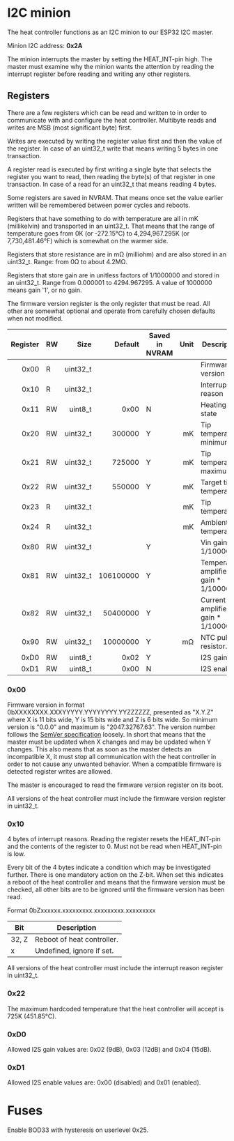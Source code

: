 # I2C minion

The heat controller functions as an I2C minion to our ESP32 I2C master.

Minion I2C address: **0x2A**

The minion interrupts the master by setting the HEAT_INT-pin high. The master must examine why the minion wants the attention by reading the interrupt register before reading and writing any other registers.

## Registers

There are a few registers which can be read and written to in order to communicate with and configure the heat controller. Multibyte reads and writes are MSB (most significant byte) first.

Writes are executed by writing the register value first and then the value of the register. In case of an uint32_t write that means writing 5 bytes in one transaction.

A register read is executed by first writing a single byte that selects the register you want to read, then reading the byte(s) of that register in one transaction. In case of a read for an uint32_t that means reading 4 bytes.

Some registers are saved in NVRAM. That means once set the value earlier written will be remembered between power cycles and reboots.

Registers that have something to do with temperature are all in mK (millikelvin) and transported in an uint32_t. That means that the range of temperature goes from 0K (or -272.15°C) to 4,294,967.295K (or 7,730,481.46°F) which is somewhat on the warmer side.

Registers that store resistance are in mΩ (milliohm) and are also stored in an uint32_t. Range: from 0Ω to about 4.2MΩ.

Registers that store gain are in unitless factors of 1/1000000 and stored in an uint32_t. Range from 0.000001 to 4294.967295. A value of 1000000 means gain '1', or no gain.

The firmware version register is the only register that must be read. All other are somewhat optional and operate from carefully chosen defaults when not modified.

| Register  | RW    | Size      | Default   | Saved in NVRAM    | Unit  | Description                               |
| --:       | --    | --:       | --:       | --                | --:   | --                                        |
| 0x00      | R     | uint32_t  |           |                   |       | Firmware version                          |
| 0x10      | R     | uint32_t  |           |                   |       | Interrupt reason                          |
| 0x11      | RW    | uint8_t   | 0x00      | N                 |       | Heating state                             |
| 0x20      | RW    | uint32_t  | 300000    | Y                 | mK    | Tip temperature minimum.                  |
| 0x21      | RW    | uint32_t  | 725000    | Y                 | mK    | Tip temperature maximum.                  |
| 0x22      | RW    | uint32_t  | 550000    | Y                 | mK    | Target tip temperature.                   |
| 0x23      | R     | uint32_t  |           |                   | mK    | Tip temperature.                          |
| 0x24      | R     | uint32_t  |           |                   | mK    | Ambient temperature.                      |
| 0x80      | RW    | uint32_t  |           | Y                 |       | Vin gain * 1/1000000.                     |
| 0x81      | RW    | uint32_t  | 106100000 | Y                 |       | Temperature amplifier gain * 1/1000000.   |
| 0x82      | RW    | uint32_t  | 50400000  | Y                 |       | Current amplifier gain * 1/1000000.       |
| 0x90      | RW    | uint32_t  | 10000000  | Y                 | mΩ    | NTC pullup resistor.                      |
| 0xD0      | RW    | uint8_t   | 0x02      | Y                 |       | I2S gain.                                 |
| 0xD1      | RW    | uint8_t   | 0x00      | N                 |       | I2S enable.                               |

### 0x00

Firmware version in format 0bXXXXXXXX.XXXYYYYY.YYYYYYYY.YYZZZZZZ, presented as "X.Y.Z" where X is 11 bits wide, Y is 15 bits wide and Z is 6 bits wide. So minimum version is "0.0.0" and maximum is "2047.32767.63". The version number follows the [SemVer specification](https://semver.org/) loosely. In short that means that the master must be updated when X changes and may be updated when Y changes. This also means that as soon as the master detects an incompatible X, it must stop all communication with the heat controller in order to not cause any unwanted behavior. When a compatible firmware is detected register writes are allowed.

The master is encouraged to read the firmware version register on its boot.

All versions of the heat controller must include the firmware version register in uint32_t.

### 0x10

4 bytes of interrupt reasons. Reading the register resets the HEAT_INT-pin and the contents of the register to 0. Must not be read when HEAT_INT-pin is low.

Every bit of the 4 bytes indicate a condition which may be investigated further. There is one mandatory action on the Z-bit. When set this indicates a reboot of the heat controller and means that the firmware version must be checked, all other bits are to be ignored until the firmware version has been read.

Format 0bZxxxxxx.xxxxxxxxx.xxxxxxxxx.xxxxxxxxx

| Bit   | Description                   |
| --    | --                            |
| 32, Z | Reboot of heat controller.    |
| x     | Undefined, ignore if set.     |

All versions of the heat controller must include the interrupt reason register in uint32_t.

### 0x22

The maximum hardcoded temperature that the heat controller will accept is 725K (451.85°C).

### 0xD0

Allowed I2S gain values are: 0x02 (9dB), 0x03 (12dB) and 0x04 (15dB).

### 0xD1

Allowed I2S enable values are: 0x00 (disabled) and 0x01 (enabled).

# Fuses

Enable BOD33 with hysteresis on userlevel 0x25.

